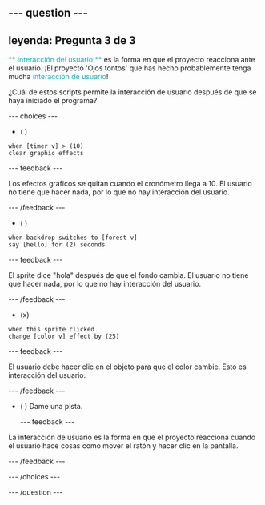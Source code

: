 --- question ---
---
leyenda: Pregunta 3 de 3
---

<span style="color: #0faeb0">** Interacción del usuario **</span> es la forma en que el proyecto reacciona ante el usuario. ¡El proyecto 'Ojos tontos' que has hecho probablemente tenga mucha <span style="color: #0faeb0">interacción de usuario</span>!

¿Cuál de estos scripts permite la interacción de usuario después de que se haya iniciado el programa?

--- choices ---

- ( )
```blocks3
when [timer v] > (10)
clear graphic effects
```

  --- feedback ---

Los efectos gráficos se quitan cuando el cronómetro llega a 10. El usuario no tiene que hacer nada, por lo que no hay interacción del usuario.

  --- /feedback ---
- ( )
```blocks3
when backdrop switches to [forest v]
say [hello] for (2) seconds
```

  --- feedback ---

El sprite dice "hola" después de que el fondo cambia. El usuario no tiene que hacer nada, por lo que no hay interacción del usuario.

  --- /feedback ---
- (x)
```blocks3
when this sprite clicked
change [color v] effect by (25)
```

  --- feedback ---

El usuario debe hacer clic en el objeto para que el color cambie. Esto es interacción del usuario.

  --- /feedback ---


- ( ) Dame una pista.

  --- feedback ---

 La interacción de usuario es la forma en que el proyecto reacciona cuando el usuario hace cosas como mover el ratón y hacer clic en la pantalla.

  --- /feedback ---

--- /choices ---

--- /question ---
